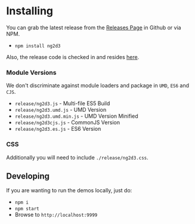 # Installing

You can grab the latest release from the [Releases Page](https://github.com/swimlane/ng2d3/releases) in Github or via NPM.

* `npm install ng2d3`

Also, the release code is checked in and resides [here](https://github.com/swimlane/ng2d3/tree/master/release).

### Module Versions
We don't discriminate against module loaders and package in `UMD`, `ES6` and `CJS`.

- `release/ng2d3.js` - Multi-file ES5 Build
- `release/ng2d3.umd.js` - UMD Version
- `release/ng2d3.umd.min.js` - UMD Version Minified
- `release/ng2d3cjs.js` - CommonJS Version
- `release/ng2d3.es.js` - ES6 Version

### CSS
Additionally you will need to include `./release/ng2d3.css`.

## Developing
If you are wanting to run the demos locally, just do:

- `npm i`
- `npm start`
- Browse to `http://localhost:9999`
